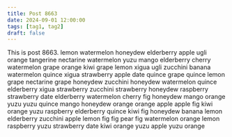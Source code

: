 ```yaml
---
title: Post 8663
date: 2024-09-01 12:00:00
tags: [tag1, tag2]
draft: false
---
```

This is post 8663.
lemon
watermelon
honeydew
elderberry
apple
ugli
orange
tangerine
nectarine
watermelon
yuzu
mango
elderberry
cherry
watermelon
grape
orange
kiwi
grape
lemon
xigua
ugli
zucchini
banana
watermelon
quince
xigua
strawberry
apple
date
quince
grape
quince
lemon
grape
nectarine
grape
honeydew
zucchini
honeydew
watermelon
quince
elderberry
xigua
strawberry
zucchini
strawberry
honeydew
raspberry
strawberry
date
elderberry
watermelon
cherry
fig
honeydew
mango
orange
yuzu
yuzu
quince
mango
honeydew
orange
orange
apple
apple
fig
kiwi
orange
yuzu
raspberry
elderberry
quince
kiwi
fig
honeydew
banana
lemon
elderberry
zucchini
apple
lemon
fig
fig
pear
fig
watermelon
orange
lemon
raspberry
yuzu
strawberry
date
kiwi
orange
yuzu
apple
yuzu
orange
